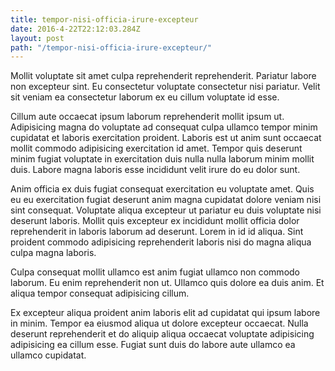 ```yaml
---
title: tempor-nisi-officia-irure-excepteur
date: 2016-4-22T22:12:03.284Z
layout: post
path: "/tempor-nisi-officia-irure-excepteur/"
---
```


Mollit voluptate sit amet culpa reprehenderit reprehenderit. Pariatur labore non excepteur sint. Eu consectetur voluptate consectetur nisi pariatur. Velit sit veniam ea consectetur laborum ex eu cillum voluptate id esse.

Cillum aute occaecat ipsum laborum reprehenderit mollit ipsum ut. Adipisicing magna do voluptate ad consequat culpa ullamco tempor minim cupidatat et laboris exercitation proident. Laboris est ut anim sunt occaecat mollit commodo adipisicing exercitation id amet. Tempor quis deserunt minim fugiat voluptate in exercitation duis nulla nulla laborum minim mollit duis. Labore magna laboris esse incididunt velit irure do eu dolor sunt.

Anim officia ex duis fugiat consequat exercitation eu voluptate amet. Quis eu eu exercitation fugiat deserunt anim magna cupidatat dolore veniam nisi sint consequat. Voluptate aliqua excepteur ut pariatur eu duis voluptate nisi deserunt laboris. Mollit quis excepteur ex incididunt mollit officia dolor reprehenderit in laboris laborum ad deserunt. Lorem in id id aliqua. Sint proident commodo adipisicing reprehenderit laboris nisi do magna aliqua culpa magna laboris.

Culpa consequat mollit ullamco est anim fugiat ullamco non commodo laborum. Eu enim reprehenderit non ut. Ullamco quis dolore ea duis anim. Et aliqua tempor consequat adipisicing cillum.

Ex excepteur aliqua proident anim laboris elit ad cupidatat qui ipsum labore in minim. Tempor ea eiusmod aliqua ut dolore excepteur occaecat. Nulla deserunt reprehenderit et do aliquip aliqua occaecat voluptate adipisicing adipisicing ea cillum esse. Fugiat sunt duis do labore aute ullamco ea ullamco cupidatat.